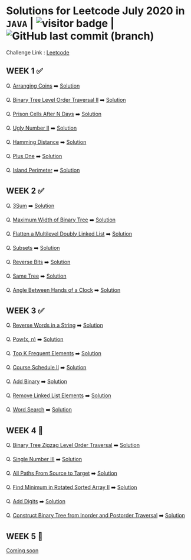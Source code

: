 # Solutions for Leetcode July 2020 in `JAVA`  | <img src="https://visitor-badge.laobi.icu/badge?page_id=abhisheksurve45.leetcode-july-2020" alt="visitor badge"/> | ![GitHub last commit (branch)](https://img.shields.io/github/last-commit/abhisheksurve45/leetcode-july-2020/master)


Challenge Link : [Leetcode](https://leetcode.com/explore/challenge/card/july-leetcoding-challenge/)

## WEEK 1 ✅

Q. [Arranging Coins](https://leetcode.com/explore/challenge/card/july-leetcoding-challenge/544/week-1-july-1st-july-7th/3377/)  ➡️ [Solution](https://github.com/abhisheksurve45/leetcode-july-2020/blob/master/WEEK1/ArrangingCoins.java)

Q. [Binary Tree Level Order Traversal II](https://leetcode.com/explore/challenge/card/july-leetcoding-challenge/544/week-1-july-1st-july-7th/3378/)  ➡️ [Solution](https://github.com/abhisheksurve45/leetcode-july-2020/blob/master/WEEK1/BinaryTreeLevelOrderTraversalII.java)

Q. [Prison Cells After N Days](https://leetcode.com/explore/challenge/card/july-leetcoding-challenge/544/week-1-july-1st-july-7th/3379/)  ➡️ [Solution](https://github.com/abhisheksurve45/leetcode-july-2020/blob/master/WEEK1/PrisonCellsAfterNDays.java)

Q. [Ugly Number II](https://leetcode.com/explore/challenge/card/july-leetcoding-challenge/544/week-1-july-1st-july-7th/3380/)  ➡️ [Solution](https://github.com/abhisheksurve45/leetcode-july-2020/blob/master/WEEK1/UglyNumberII.java)

Q. [Hamming Distance](https://leetcode.com/explore/challenge/card/july-leetcoding-challenge/544/week-1-july-1st-july-7th/3381/)  ➡️ [Solution](https://github.com/abhisheksurve45/leetcode-july-2020/blob/master/WEEK1/HammingDistance.java)

Q. [Plus One](https://leetcode.com/explore/challenge/card/july-leetcoding-challenge/544/week-1-july-1st-july-7th/3382/)  ➡️ [Solution](https://github.com/abhisheksurve45/leetcode-july-2020/blob/master/WEEK1/PlusOne.java)

Q. [Island Perimeter](https://leetcode.com/explore/challenge/card/july-leetcoding-challenge/544/week-1-july-1st-july-7th/3383/)  ➡️ [Solution](https://github.com/abhisheksurve45/leetcode-july-2020/blob/master/WEEK1/IslandPerimeter.java)

## WEEK 2 ✅

Q. [3Sum](https://leetcode.com/explore/challenge/card/july-leetcoding-challenge/545/week-2-july-8th-july-14th/3384/)  ➡️ [Solution](https://github.com/abhisheksurve45/leetcode-july-2020/blob/master/WEEK2/3Sum.java)

Q. [Maximum Width of Binary Tree](https://leetcode.com/explore/challenge/card/july-leetcoding-challenge/545/week-2-july-8th-july-14th/3385/)  ➡️ [Solution](https://github.com/abhisheksurve45/leetcode-july-2020/blob/master/WEEK2/MaximumWidthofBinaryTree.java)

Q. [Flatten a Multilevel Doubly Linked List](https://leetcode.com/explore/challenge/card/july-leetcoding-challenge/545/week-2-july-8th-july-14th/3386/)  ➡️ [Solution](https://github.com/abhisheksurve45/leetcode-july-2020/blob/master/WEEK2/FlattenMultilevelDoublyLinkedList.java)

Q. [Subsets](https://leetcode.com/explore/challenge/card/july-leetcoding-challenge/545/week-2-july-8th-july-14th/3387/)  ➡️ [Solution](https://github.com/abhisheksurve45/leetcode-july-2020/blob/master/WEEK2/Subsets.java)

Q. [Reverse Bits](https://leetcode.com/explore/challenge/card/july-leetcoding-challenge/545/week-2-july-8th-july-14th/3388/)  ➡️ [Solution](https://github.com/abhisheksurve45/leetcode-july-2020/blob/master/WEEK2/ReverseBits.java)

Q. [Same Tree](https://leetcode.com/explore/challenge/card/july-leetcoding-challenge/545/week-2-july-8th-july-14th/3389/)  ➡️ [Solution](https://github.com/abhisheksurve45/leetcode-july-2020/blob/master/WEEK2/SameTree.java)

Q. [Angle Between Hands of a Clock](https://leetcode.com/explore/challenge/card/july-leetcoding-challenge/545/week-2-july-8th-july-14th/3390/)  ➡️ [Solution](https://github.com/abhisheksurve45/leetcode-july-2020/blob/master/WEEK2/AngleBetweenHandsofClock.java)

## WEEK 3 ✅

Q. [Reverse Words in a String](https://leetcode.com/explore/challenge/card/july-leetcoding-challenge/546/week-3-july-15th-july-21st/3391/)  ➡️ [Solution](https://github.com/abhisheksurve45/leetcode-july-2020/blob/master/WEEK3/ReverseWordsinString.java)

Q. [Pow(x, n)](https://leetcode.com/explore/challenge/card/july-leetcoding-challenge/546/week-3-july-15th-july-21st/3392/)  ➡️ [Solution](https://github.com/abhisheksurve45/leetcode-july-2020/blob/master/WEEK3/Pow.java)

Q. [Top K Frequent Elements](https://leetcode.com/explore/challenge/card/july-leetcoding-challenge/546/week-3-july-15th-july-21st/3393/)  ➡️ [Solution](https://github.com/abhisheksurve45/leetcode-july-2020/blob/master/WEEK3/TopKFrequentElements.java)

Q. [Course Schedule II](https://leetcode.com/explore/challenge/card/july-leetcoding-challenge/546/week-3-july-15th-july-21st/3394/)  ➡️ [Solution](https://github.com/abhisheksurve45/leetcode-july-2020/blob/master/WEEK3/CourseScheduleII.java)

Q. [Add Binary](https://leetcode.com/explore/challenge/card/july-leetcoding-challenge/546/week-3-july-15th-july-21st/3395/)  ➡️ [Solution](https://github.com/abhisheksurve45/leetcode-july-2020/blob/master/WEEK3/AddBinary.java)

Q. [Remove Linked List Elements](https://leetcode.com/explore/challenge/card/july-leetcoding-challenge/546/week-3-july-15th-july-21st/3396/)  ➡️ [Solution](https://github.com/abhisheksurve45/leetcode-july-2020/blob/master/WEEK3/RemoveLinkedListElements.java)

Q. [Word Search](https://leetcode.com/explore/challenge/card/july-leetcoding-challenge/546/week-3-july-15th-july-21st/3397/)  ➡️ [Solution](https://github.com/abhisheksurve45/leetcode-july-2020/blob/master/WEEK3/WordSearch.java)

## WEEK 4 🚧

Q. [Binary Tree Zigzag Level Order Traversal](https://leetcode.com/explore/challenge/card/july-leetcoding-challenge/547/week-4-july-22nd-july-28th/3398/)  ➡️ [Solution](https://github.com/abhisheksurve45/leetcode-july-2020/blob/master/WEEK4/BinaryTreeZigzagLevelOrderTraversal.java)

Q. [Single Number III](https://leetcode.com/explore/challenge/card/july-leetcoding-challenge/547/week-4-july-22nd-july-28th/3399/)  ➡️ [Solution](https://github.com/abhisheksurve45/leetcode-july-2020/blob/master/WEEK4/SingleNumberIII.java)

Q. [All Paths From Source to Target](https://leetcode.com/explore/challenge/card/july-leetcoding-challenge/547/week-4-july-22nd-july-28th/3400/)  ➡️ [Solution](https://github.com/abhisheksurve45/leetcode-july-2020/blob/master/WEEK4/AllPathsFromSourcetoTarget.java)

Q. [Find Minimum in Rotated Sorted Array II](https://leetcode.com/explore/challenge/card/july-leetcoding-challenge/547/week-4-july-22nd-july-28th/3401/)  ➡️ [Solution](https://github.com/abhisheksurve45/leetcode-july-2020/blob/master/WEEK4/FindMinimuminRotatedSortedArrayII.java)

Q. [Add Digits](https://leetcode.com/explore/challenge/card/july-leetcoding-challenge/547/week-4-july-22nd-july-28th/3402/)  ➡️ [Solution](https://github.com/abhisheksurve45/leetcode-july-2020/blob/master/WEEK4/AddDigits.java)

Q. [Construct Binary Tree from Inorder and Postorder Traversal](https://leetcode.com/explore/challenge/card/july-leetcoding-challenge/547/week-4-july-22nd-july-28th/3403/)  ➡️ [Solution](https://github.com/abhisheksurve45/leetcode-july-2020/blob/master/WEEK4/BinaryTreefromInorderPostorderTraversal.java)

## WEEK 5 🚧

[Coming soon](https://leetcode.com/explore/challenge/card/july-leetcoding-challenge/)
